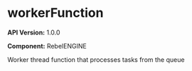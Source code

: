 # workerFunction

**API Version:** 1.0.0

**Component:** RebelENGINE

Worker thread function that processes tasks from the queue

